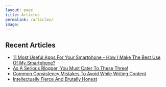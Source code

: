```yaml
---
layout: page
title: Articles
permalink: /articles/
image: 
---
```

## Recent Articles
* [11 Most Useful Apps For Your Smartphone - How I Make The Best Use Of My Smartphone?](https://pritam.io/most-useful-apps-for-your-smartphone/)
* [As A Serious Blogger, You Must Cater To These Three!](https://pritam.io/as-a-serious-blogger-you-must-cater-to-these-three)
* [Common Consistency Mistakes To Avoid While Writing Content](https://pritam.io/common-consistency-mistakes/)
* [Intellectually Fierce And Brutally Honest](https://pritam.io/intellectually-fierce-and-brutally-honest/)
